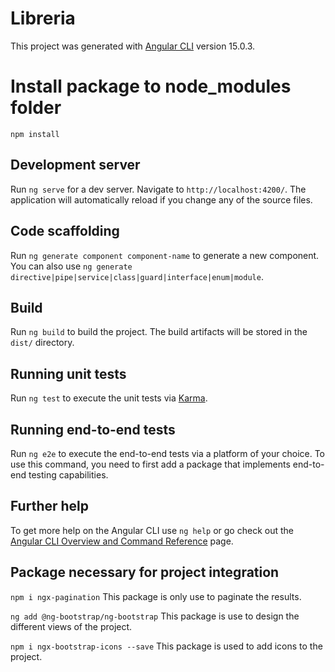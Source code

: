 # Libreria

This project was generated with [Angular CLI](https://github.com/angular/angular-cli) version 15.0.3.

# Install package to node_modules folder

`npm install`

## Development server

Run `ng serve` for a dev server. Navigate to `http://localhost:4200/`. The application will automatically reload if you change any of the source files.

## Code scaffolding

Run `ng generate component component-name` to generate a new component. You can also use `ng generate directive|pipe|service|class|guard|interface|enum|module`.

## Build

Run `ng build` to build the project. The build artifacts will be stored in the `dist/` directory.

## Running unit tests

Run `ng test` to execute the unit tests via [Karma](https://karma-runner.github.io).

## Running end-to-end tests

Run `ng e2e` to execute the end-to-end tests via a platform of your choice. To use this command, you need to first add a package that implements end-to-end testing capabilities.

## Further help

To get more help on the Angular CLI use `ng help` or go check out the [Angular CLI Overview and Command Reference](https://angular.io/cli) page.

## Package necessary for project integration

`npm i ngx-pagination`
This package is only use to paginate the results.

`ng add @ng-bootstrap/ng-bootstrap`
This package is use to design the different views of the project.

`npm i ngx-bootstrap-icons --save`
This package is used to add icons to the project.
